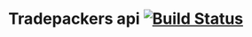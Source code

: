 # Tradepackers api [![Build Status](http://tradepackers.asuramedia.com:8080/buildStatus/icon?job=tradepackers)](http://tradepackers.asuramedia.com:8080/job/tradepackers/)
